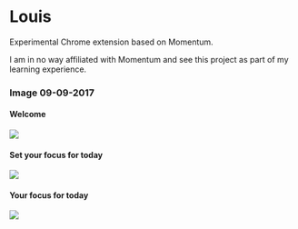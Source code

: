 # Louis
Experimental Chrome extension based on Momentum.

I am in no way affiliated with Momentum and see this project as part of my learning experience.


### Image 09-09-2017
#### Welcome
<img src="https://i.imgur.com/PhkRJkV.jpg">

#### Set your focus for today
<img src="https://imgur.com/dUt0rYG.jpg">

#### Your focus for today
<img src="https://imgur.com/7AUSkGK.jpg">
